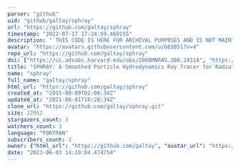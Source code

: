 ```yaml
---
parser: "github"
uid: "github/galtay/sphray"
url: "https://github.com/galtay/sphray"
timestamp: "2022-07-17 17:24:59.460155"
description: " THIS CODE IS HERE FOR ARCHIVAL PURPOSES AND IS NOT MAINTAINED"
avatar: "https://avatars.githubusercontent.com/u/663051?v=4"
repo_url: "https://github.com/galtay/sphray"
doi: ["https://ui.adsabs.harvard.edu/abs/2008MNRAS.386.1931A", "https://ui.adsabs.harvard.edu/abs/2011ascl.soft03009A/abstract"]
title: "SPHRAY: A Smoothed Particle Hydrodynamics Ray Tracer for Radiative Transfer"
name: "sphray"
full_name: "galtay/sphray"
html_url: "https://github.com/galtay/sphray"
created_at: "2015-09-09T02:06:34Z"
updated_at: "2021-06-01T16:20:34Z"
clone_url: "https://github.com/galtay/sphray.git"
size: 22952
stargazers_count: 3
watchers_count: 3
language: "FORTRAN"
subscribers_count: 3
owner: {"html_url": "https://github.com/galtay", "avatar_url": "https://avatars.githubusercontent.com/u/663051?v=4", "login": "galtay", "type": "User"}
date: "2023-06-03 14:19:04.474754"
---
```

